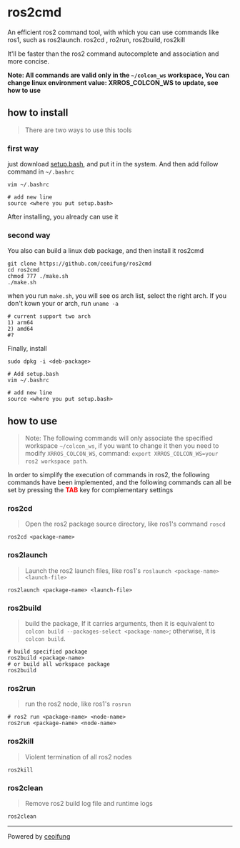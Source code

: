 # ros2cmd
An efficient ros2 command tool, with which you can use commands like ros1, such as ros2launch. ros2cd , ro2run, ros2build, ros2kill

It'll be faster than the ros2 command autocomplete and association and more concise.

**Note: All commands are valid only in the `~/colcon_ws` workspace, You can change linux environment value: XRROS_COLCON_WS to update, see how to use**

## how to install
> There are two ways to use this tools

### first way
just download [setup.bash](./setup.bash), and put it in the system. And then add follow command in `~/.bashrc`

```shell
vim ~/.bashrc

# add new line 
source <where you put setup.bash>
```

After installing, you already can use it

### second way
You also can build a linux deb package, and then install it
ros2cmd
```shell
git clone https://github.com/ceoifung/ros2cmd
cd ros2cmd
chmod 777 ./make.sh
./make.sh
```

when you run `make.sh`, you will see os arch list, select the right arch. If you don't kown your or arch, run `uname -a`

```shell
# current support two arch
1) arm64
2) amd64
#?
```

Finally, install
```shell
sudo dpkg -i <deb-package>

# Add setup.bash
vim ~/.bashrc

# add new line 
source <where you put setup.bash>
```

## how to use
> Note: The following commands will only associate the specified workspace `~/colcon_ws`, if you want to change it then you need to modify `XRROS_COLCON_WS`, command: `export XRROS_COLCON_WS=your ros2 workspace path`.

In order to simplify the execution of commands in ros2, the following commands have been implemented, and the following commands can all be set by pressing the <strong style="color:red">TAB</strong> key for complementary settings

### ros2cd
> Open the ros2 package source directory, like ros1's command `roscd`

```shell
ros2cd <package-name>
```

### ros2launch
> Launch the ros2 launch files, like ros1's `roslaunch <package-name> <launch-file>`

```shell
ros2launch <package-name> <launch-file>
```

### ros2build
> build the package, If it carries arguments, then it is equivalent to `colcon build --packages-select <package-name>`; otherwise, it is `colcon build`.

```shell
# build specified package
ros2build <package-name>
# or build all workspace package
ros2build
```

### ros2run
> run the ros2 node, like ros1's `rosrun`

```shell
# ros2 run <package-name> <node-name>
ros2run <package-name> <node-name>
```

### ros2kill
> Violent termination of all ros2 nodes

```shell
ros2kill
```
### ros2clean
> Remove ros2 build log file and runtime logs

```shell
ros2clean
```

---
Powered by [ceoifung](https://github.com/ceoifung)

